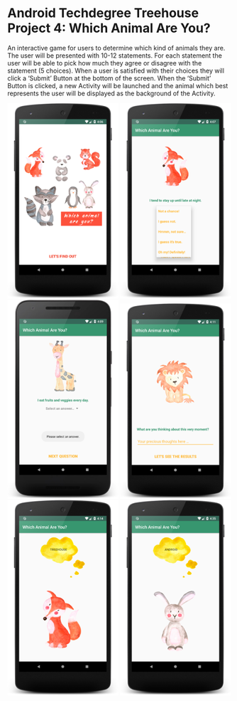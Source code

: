 # Android Techdegree Treehouse Project 4: Which Animal Are You?

An interactive game for users to determine which kind of animals they are. The user will be presented with 10-12 statements. For each statement the user will be able to pick how much they agree or disagree with the statement (5 choices). When a user is satisfied with their choices they will click a ‘Submit’ Button at the bottom of the screen. When the ‘Submit’ Button is clicked, a new Activity will be launched and the animal which best represents the user will be displayed as the background of the Activity.


<img src="screenshot_which_animal_quiz_01.png" width="250"/> <img src="screenshot_which_animal_quiz_02.png" width="250"/>
<img src="screenshot_which_animal_quiz_03.png" width="250"/> 
<img src="screenshot_which_animal_quiz_04.png" width="250"/> <img src="screenshot_which_animal_quiz_06.png" width="250"/> <img src="screenshot_which_animal_quiz_09.png" width="250"/> 


